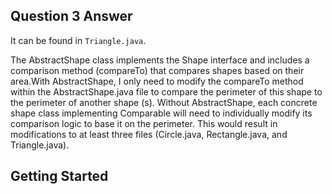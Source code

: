 
## Question 3 Answer 
It can be found in `Triangle.java`.

The AbstractShape class implements the Shape interface and includes a comparison method (compareTo) that compares shapes based on their area.With AbstractShape, I only need  to modify the compareTo method within the AbstractShape.java file to compare the perimeter of this shape to the perimeter of another shape (s). Without AbstractShape, each concrete shape class implementing Comparable will need to individually modify its comparison logic to base it on the perimeter. This would result in modifications to at least three files (Circle.java, Rectangle.java, and Triangle.java).

## Getting Started